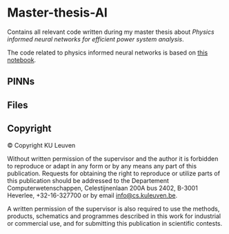 # Master-thesis-AI
Contains all relevant code written during my master thesis about *Physics informed neural networks for
efficient power system analysis*.

The code related to physics informed neural networks is based on [this notebook](https://github.com/janblechschmidt/PDEsByNNs/blob/main/PINN_Solver.ipynb).

PINNs
---------------


Files
---------------


Copyright
----------------

© Copyright KU Leuven

Without written permission of the supervisor and the author it is forbidden to
reproduce or adapt in any form or by any means any part of this publication.
Requests for obtaining the right to reproduce or utilize parts of this publication
should be addressed to the Departement Computerwetenschappen, Celestijnenlaan
200A bus 2402, B-3001 Heverlee, +32-16-327700 or by email info@cs.kuleuven.be.

A written permission of the supervisor is also required to use the methods, products,
schematics and programmes described in this work for industrial or commercial use,
and for submitting this publication in scientific contests.
